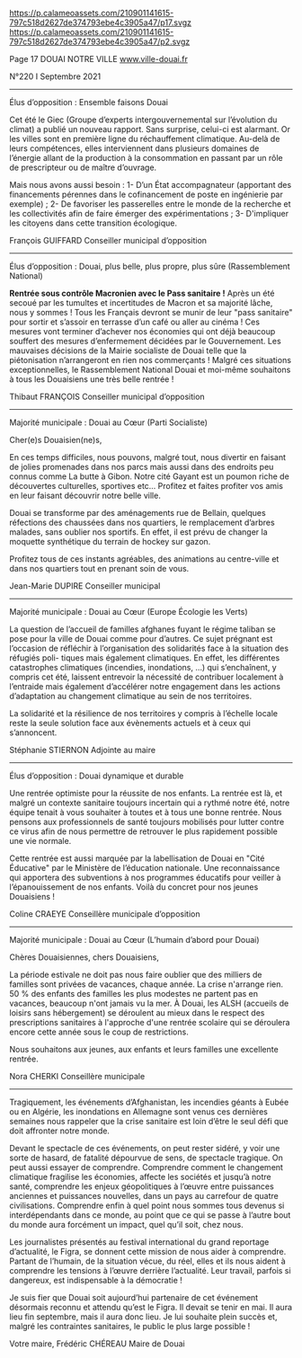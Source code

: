 
https://p.calameoassets.com/210901141615-797c518d2627de374793ebe4c3905a47/p17.svgz
https://p.calameoassets.com/210901141615-797c518d2627de374793ebe4c3905a47/p2.svgz

Page  17
DOUAI NOTRE VILLE
www.ville-douai.fr

N°220   I
Septembre 2021

---

Élus d’opposition : Ensemble faisons Douai

Cet été le Giec (Groupe d’experts intergouvernemental sur l’évolution du climat) a publié un nouveau rapport. Sans surprise, celui-ci est alarmant. Or les villes sont en première ligne du réchauffement climatique. Au-delà de leurs compétences, elles interviennent dans plusieurs domaines de l’énergie allant de la production à la consommation en passant par un rôle de prescripteur ou de maître d’ouvrage.

Mais nous avons aussi besoin :
1- D’un État accompagnateur (apportant des financements pérennes dans le cofinancement de poste en ingénierie par exemple) ;
2- De favoriser les passerelles entre le monde de la recherche et les collectivités afin de faire émerger des expérimentations ;
3- D'impliquer les citoyens dans cette transition écologique.

François GUIFFARD
Conseiller municipal d’opposition

---

Élus d’opposition : Douai, plus belle, plus propre, plus sûre (Rassemblement National)

**Rentrée sous contrôle Macronien
avec le Pass sanitaire !**
Après un été secoué par les tumultes et incertitudes de Macron et sa majorité lâche, nous y sommes ! Tous les Français devront se munir de leur "pass sanitaire" pour sortir et s’assoir en terrasse d’un café ou aller au cinéma ! Ces mesures vont terminer d’achever nos économies qui ont déjà beaucoup souffert des mesures d’enfermement décidées par le Gouvernement.
Les mauvaises décisions de la Mairie socialiste de Douai telle que la piétonisation n’arrangeront en rien nos commerçants !
Malgré ces situations exceptionnelles, le Rassemblement National Douai et moi-même souhaitons à tous les Douaisiens une très belle rentrée !

Thibaut FRANÇOIS
Conseiller municipal d’opposition

---

Majorité municipale : Douai au Cœur (Parti Socialiste)

Cher(e)s Douaisien(ne)s,

En ces temps difficiles, nous pouvons, malgré tout, nous divertir en faisant de jolies promenades dans nos parcs mais aussi dans des endroits peu connus comme La butte à Gibon. Notre cité Gayant est un poumon riche de découvertes culturelles, sportives etc… Profitez et faites profiter vos amis en leur faisant découvrir notre belle ville.

Douai se transforme par des aménagements rue de Bellain, quelques réfections des chaussées dans nos quartiers, le remplacement d’arbres malades, sans oublier nos sportifs. En effet, il est prévu de changer la moquette synthétique du terrain de hockey sur gazon.

Profitez tous de ces instants agréables, des animations au centre-ville et dans nos quartiers tout en prenant soin de vous.

Jean-Marie DUPIRE
Conseiller municipal

---

Majorité municipale : Douai au Cœur (Europe Écologie les Verts)

La question de l’accueil de familles afghanes fuyant le régime taliban se pose pour la ville de Douai comme pour d’autres. Ce sujet prégnant est l’occasion de réfléchir à l’organisation des solidarités face à la situation des réfugiés poli-
tiques mais également climatiques.
En effet, les différentes catastrophes climatiques (incendies, inondations, …) qui s’enchaînent, y compris cet été, laissent entrevoir la nécessité de contribuer localement à l’entraide mais également d’accélérer notre engagement dans les actions d’adaptation au changement climatique au sein de nos territoires.

La solidarité et la résilience de nos territoires y compris à l’échelle locale reste la seule solution face aux évènements actuels et à ceux qui s’annoncent.

Stéphanie STIERNON
Adjointe au maire

---

Élus d’opposition : Douai dynamique et durable

Une rentrée optimiste pour la réussite de nos enfants.
La rentrée est là, et malgré un contexte sanitaire toujours incertain qui a rythmé notre été, notre équipe tenait à vous souhaiter à toutes et à tous une bonne rentrée. Nous pensons aux professionnels de santé toujours mobilisés pour lutter contre ce virus afin de nous permettre de retrouver le plus rapidement possible une vie normale.

Cette rentrée est aussi marquée par la labellisation de Douai en "Cité Éducative" par le Ministère de l’éducation nationale. Une reconnaissance qui apportera des subventions à nos programmes éducatifs pour veiller à l’épanouissement de nos enfants. Voilà du concret pour nos jeunes Douaisiens !

Coline CRAEYE
Conseillère municipale d’opposition

---

Majorité municipale : Douai au Cœur (L’humain d’abord pour Douai)

Chères Douaisiennes, chers Douaisiens,

La période estivale ne doit pas nous faire oublier que des milliers de familles sont privées de vacances, chaque année.
La crise n'arrange rien.
50 % des enfants des familles les plus modestes ne partent pas en vacances, beaucoup n'ont jamais vu la mer.
À Douai, les ALSH (accueils de loisirs sans hébergement) se déroulent au mieux dans le respect des prescriptions sanitaires à l'approche d'une rentrée scolaire qui se déroulera encore cette année sous le coup de restrictions.

Nous souhaitons aux jeunes, aux enfants et leurs familles une excellente rentrée.

Nora CHERKI
Conseillère municipale 

---

Tragiquement, les événements d’Afghanistan, les incendies géants à Eubée ou en Algérie, les inondations en Allemagne sont venus ces dernières semaines nous rappeler que la crise sanitaire est loin d’être le seul défi que doit affronter notre monde.

Devant le spectacle de ces événements, on peut rester sidéré, y voir une sorte de hasard, de fatalité dépourvue de sens, de spectacle tragique. On peut aussi essayer de comprendre. Comprendre comment le changement climatique fragilise les économies, affecte les sociétés et jusqu’à notre santé, comprendre les enjeux géopolitiques à l’œuvre entre puissances anciennes et puissances nouvelles, dans un pays au carrefour de quatre civilisations. Comprendre enfin à quel point nous sommes tous devenus si interdépendants dans ce monde, au point que ce qui se passe à l’autre bout du monde aura forcément un impact, quel qu’il soit, chez nous.

Les journalistes présentés au festival international du grand reportage d’actualité, le Figra, se donnent cette mission de nous aider à comprendre. Partant de l’humain, de la situation vécue, du réel, elles et ils nous aident à comprendre les tensions à l’œuvre derrière l’actualité. Leur travail, parfois si dangereux, est indispensable à la démocratie !

Je suis fier que Douai soit aujourd’hui partenaire de cet événement désormais reconnu et attendu qu’est le Figra. Il devait se tenir en mai. Il aura lieu fin septembre, mais il aura donc lieu. Je lui souhaite plein succès et, malgré les contraintes sanitaires, le public le plus large possible !

Votre maire,
Frédéric CHÉREAU
Maire de Douai